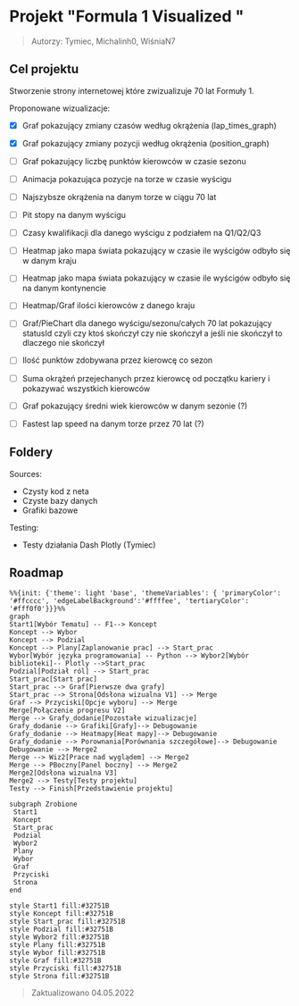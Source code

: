 # Projekt "Formula 1 Visualized " 
> Autorzy: Tymiec, Michalinh0, WiśniaN7

## Cel projektu

Stworzenie strony internetowej które zwizualizuje 70 lat Formuły 1.

Proponowane wizualizacje:
- [x] Graf pokazujący zmiany czasów według okrążenia (lap_times_graph)
- [x] Graf pokazujący zmiany pozycji według okrążenia (position_graph)
- [ ] Graf pokazujący liczbę punktów kierowców w czasie sezonu
- [ ] Animacja pokazująca pozycje na torze w czasie wyścigu
- [ ] Najszybsze okrążenia na danym torze w ciągu 70 lat
- [ ] Pit stopy na danym wyścigu
- [ ] Czasy kwalifikacji dla danego wyścigu z podziałem na Q1/Q2/Q3
- [ ] Heatmap jako mapa świata pokazujący w czasie ile wyścigów odbyło się w danym kraju
- [ ] Heatmap jako mapa świata pokazujący w czasie ile wyścigów odbyło się na danym kontynencie
- [ ] Heatmap/Graf ilości kierowców z danego kraju
- [ ] Graf/PieChart dla danego wyścigu/sezonu/całych 70 lat pokazujący statusId czyli czy ktoś skończył czy nie skończył a jeśli nie skończył to dlaczego nie skończył
- [ ] Ilość punktów zdobywana przez kierowcę co sezon
- [ ] Suma okrążeń przejechanych przez kierowcę od początku kariery i pokazywać wszystkich kierowców 
- [ ] Graf pokazujący średni wiek kierowców w danym sezonie (?)
- [ ] Fastest lap speed na danym torze przez 70 lat (?)


## Foldery
Sources:
 - Czysty kod z neta
 - Czyste bazy danych
 - Grafiki bazowe

Testing:
 - Testy działania Dash Plotly (Tymiec) 

 ## Roadmap

```mermaid
%%{init: {'theme': light 'base', 'themeVariables': { 'primaryColor': '#ffcccc', 'edgeLabelBackground':'#ffffee', 'tertiaryColor': '#fff0f0'}}}%%
graph 
Start1[Wybór Tematu] -- F1--> Koncept
Koncept --> Wybor
Koncept --> Podzial
Koncept --> Plany[Zaplanowanie prac] --> Start_prac
Wybor[Wybór języka programowania] -- Python --> Wybor2[Wybór biblioteki]-- Plotly -->Start_prac
Podzial[Podział ról] --> Start_prac
Start_prac[Start prac]
Start_prac --> Graf[Pierwsze dwa grafy]
Start_prac --> Strona[Odsłona wizualna V1] --> Merge
Graf --> Przyciski[Opcje wyboru] --> Merge
Merge[Połączenie progresu V2]
Merge --> Grafy_dodanie[Pozostałe wizualizacje]
Grafy_dodanie --> Grafiki[Grafy]--> Debugowanie
Grafy_dodanie --> Heatmapy[Heat mapy]--> Debugowanie
Grafy_dodanie --> Porownania[Porównania szczegółowe]--> Debugowanie
Debugowanie --> Merge2
Merge --> Wiz2[Prace nad wyglądem] --> Merge2
Merge --> PBoczny[Panel boczny] --> Merge2
Merge2[Odsłona wizualna V3]
Merge2 --> Testy[Testy projektu]
Testy --> Finish[Przedstawienie projektu]

subgraph Zrobione
 Start1
 Koncept
 Start_prac
 Podzial
 Wybor2
 Plany
 Wybor
 Graf
 Przyciski
 Strona
end

style Start1 fill:#32751B
style Koncept fill:#32751B
style Start_prac fill:#32751B
style Podzial fill:#32751B
style Wybor2 fill:#32751B
style Plany fill:#32751B
style Wybor fill:#32751B
style Graf fill:#32751B
style Przyciski fill:#32751B
style Strona fill:#32751B
```

> Zaktualizowano 04.05.2022
